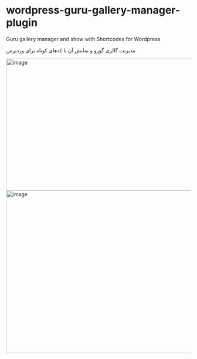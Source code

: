 # wordpress-guru-gallery-manager-plugin
Guru gallery manager and show with Shortcodes for Wordpress


مدیریت گالری گورو و نمایش آن با کدهای کوتاه برای وردپرس

<img width="1255" height="359" alt="image" src="https://github.com/user-attachments/assets/0092f1d1-d27c-4311-81ba-163a3de831ee" />


<img width="1252" height="443" alt="image" src="https://github.com/user-attachments/assets/4b307212-6960-46b0-8e20-15715e64c673" />
